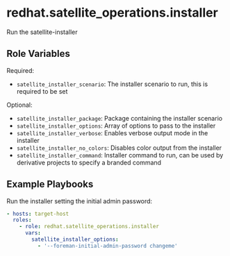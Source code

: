 redhat.satellite_operations.installer
=====================================

Run the satellite-installer

Role Variables
--------------

Required:

- `satellite_installer_scenario`: The installer scenario to run, this is required to be set

Optional:

- `satellite_installer_package`: Package containing the installer scenario
- `satellite_installer_options`: Array of options to pass to the installer
- `satellite_installer_verbose`: Enables verbose output mode in the installer
- `satellite_installer_no_colors`: Disables color output from the installer
- `satellite_installer_command`: Installer command to run, can be used by derivative projects to specify a branded command

Example Playbooks
-----------------

Run the installer setting the initial admin password:

```yaml
- hosts: target-host
  roles:
    - role: redhat.satellite_operations.installer
      vars:
        satellite_installer_options:
          - '--foreman-initial-admin-password changeme'
```
